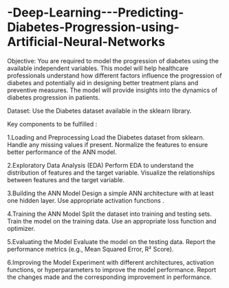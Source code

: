 # -Deep-Learning---Predicting-Diabetes-Progression-using-Artificial-Neural-Networks
Objective:
You are required to model the progression of diabetes using the available independent variables. This model will help healthcare professionals understand how different factors influence the progression of diabetes and potentially aid in designing better treatment plans and preventive measures. The model will provide insights into the dynamics of diabetes progression in patients.

Dataset:
Use the Diabetes dataset available in the sklearn library.

Key components to be fulfilled :

1.Loading and Preprocessing
Load the Diabetes dataset from sklearn.
Handle any missing values if present.
Normalize the features to ensure better performance of the ANN model.

2.Exploratory Data Analysis (EDA)
Perform EDA to understand the distribution of features and the target variable.
Visualize the relationships between features and the target variable.

3.Building the ANN Model 
Design a simple ANN architecture with at least one hidden layer.
Use appropriate activation functions .

4.Training the ANN Model
Split the dataset into training and testing sets.
Train the model on the training data.
Use an appropriate loss function and optimizer.

5.Evaluating the Model
Evaluate the model on the testing data.
Report the performance metrics (e.g., Mean Squared Error, R² Score).

6.Improving the Model 
Experiment with different architectures, activation functions, or hyperparameters to improve the model performance.
Report the changes made and the corresponding improvement in performance.
